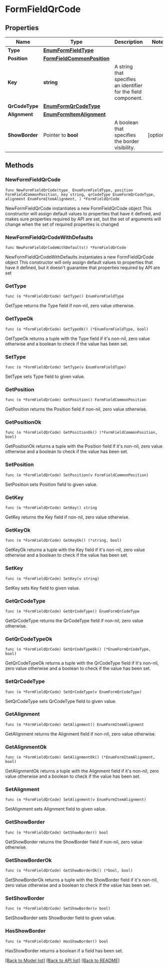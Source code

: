 # FormFieldQrCode

## Properties

Name | Type | Description | Notes
------------ | ------------- | ------------- | -------------
**Type** | [**EnumFormFieldType**](EnumFormFieldType.md) |  | 
**Position** | [**FormFieldCommonPosition**](FormFieldCommonPosition.md) |  | 
**Key** | **string** | A string that specifies an identifier for the field component. | 
**QrCodeType** | [**EnumFormQrCodeType**](EnumFormQrCodeType.md) |  | 
**Alignment** | [**EnumFormItemAlignment**](EnumFormItemAlignment.md) |  | 
**ShowBorder** | Pointer to **bool** | A boolean that specifies the border visibility. | [optional] 

## Methods

### NewFormFieldQrCode

`func NewFormFieldQrCode(type_ EnumFormFieldType, position FormFieldCommonPosition, key string, qrCodeType EnumFormQrCodeType, alignment EnumFormItemAlignment, ) *FormFieldQrCode`

NewFormFieldQrCode instantiates a new FormFieldQrCode object
This constructor will assign default values to properties that have it defined,
and makes sure properties required by API are set, but the set of arguments
will change when the set of required properties is changed

### NewFormFieldQrCodeWithDefaults

`func NewFormFieldQrCodeWithDefaults() *FormFieldQrCode`

NewFormFieldQrCodeWithDefaults instantiates a new FormFieldQrCode object
This constructor will only assign default values to properties that have it defined,
but it doesn't guarantee that properties required by API are set

### GetType

`func (o *FormFieldQrCode) GetType() EnumFormFieldType`

GetType returns the Type field if non-nil, zero value otherwise.

### GetTypeOk

`func (o *FormFieldQrCode) GetTypeOk() (*EnumFormFieldType, bool)`

GetTypeOk returns a tuple with the Type field if it's non-nil, zero value otherwise
and a boolean to check if the value has been set.

### SetType

`func (o *FormFieldQrCode) SetType(v EnumFormFieldType)`

SetType sets Type field to given value.


### GetPosition

`func (o *FormFieldQrCode) GetPosition() FormFieldCommonPosition`

GetPosition returns the Position field if non-nil, zero value otherwise.

### GetPositionOk

`func (o *FormFieldQrCode) GetPositionOk() (*FormFieldCommonPosition, bool)`

GetPositionOk returns a tuple with the Position field if it's non-nil, zero value otherwise
and a boolean to check if the value has been set.

### SetPosition

`func (o *FormFieldQrCode) SetPosition(v FormFieldCommonPosition)`

SetPosition sets Position field to given value.


### GetKey

`func (o *FormFieldQrCode) GetKey() string`

GetKey returns the Key field if non-nil, zero value otherwise.

### GetKeyOk

`func (o *FormFieldQrCode) GetKeyOk() (*string, bool)`

GetKeyOk returns a tuple with the Key field if it's non-nil, zero value otherwise
and a boolean to check if the value has been set.

### SetKey

`func (o *FormFieldQrCode) SetKey(v string)`

SetKey sets Key field to given value.


### GetQrCodeType

`func (o *FormFieldQrCode) GetQrCodeType() EnumFormQrCodeType`

GetQrCodeType returns the QrCodeType field if non-nil, zero value otherwise.

### GetQrCodeTypeOk

`func (o *FormFieldQrCode) GetQrCodeTypeOk() (*EnumFormQrCodeType, bool)`

GetQrCodeTypeOk returns a tuple with the QrCodeType field if it's non-nil, zero value otherwise
and a boolean to check if the value has been set.

### SetQrCodeType

`func (o *FormFieldQrCode) SetQrCodeType(v EnumFormQrCodeType)`

SetQrCodeType sets QrCodeType field to given value.


### GetAlignment

`func (o *FormFieldQrCode) GetAlignment() EnumFormItemAlignment`

GetAlignment returns the Alignment field if non-nil, zero value otherwise.

### GetAlignmentOk

`func (o *FormFieldQrCode) GetAlignmentOk() (*EnumFormItemAlignment, bool)`

GetAlignmentOk returns a tuple with the Alignment field if it's non-nil, zero value otherwise
and a boolean to check if the value has been set.

### SetAlignment

`func (o *FormFieldQrCode) SetAlignment(v EnumFormItemAlignment)`

SetAlignment sets Alignment field to given value.


### GetShowBorder

`func (o *FormFieldQrCode) GetShowBorder() bool`

GetShowBorder returns the ShowBorder field if non-nil, zero value otherwise.

### GetShowBorderOk

`func (o *FormFieldQrCode) GetShowBorderOk() (*bool, bool)`

GetShowBorderOk returns a tuple with the ShowBorder field if it's non-nil, zero value otherwise
and a boolean to check if the value has been set.

### SetShowBorder

`func (o *FormFieldQrCode) SetShowBorder(v bool)`

SetShowBorder sets ShowBorder field to given value.

### HasShowBorder

`func (o *FormFieldQrCode) HasShowBorder() bool`

HasShowBorder returns a boolean if a field has been set.


[[Back to Model list]](../README.md#documentation-for-models) [[Back to API list]](../README.md#documentation-for-api-endpoints) [[Back to README]](../README.md)



